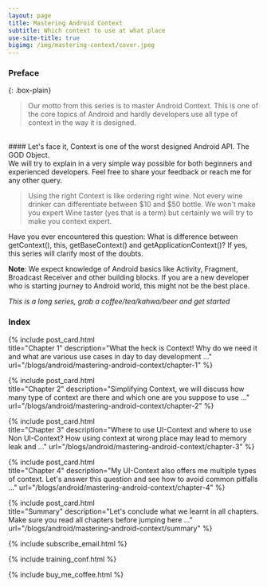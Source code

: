 ```yaml
---
layout: page
title: Mastering Android Context
subtitle: Which context to use at what place
use-site-title: true
bigimg: /img/mastering-context/cover.jpeg
---
```


### Preface 

{: .box-plain}
>Our motto from this series is to master Android Context. This is one of the core topics of Android and hardly developers use all type of context in the way it is designed. 
<br/>
#### Let's face it, Context is one of the worst designed Android API. The GOD Object.<br/>
We will try to explain in a very simple way possible for both beginners and experienced developers. Feel free to share your feedback or reach me for any other query.

>Using the right Context is like ordering right wine. Not every wine drinker can differentiate between $10 and $50 bottle. We won't make you expert Wine taster (yes that is a term) but certainly we will try to make you context expert.

Have you ever encountered this question: What is difference between getContext(), this, getBaseContext() and getApplicationContext()? If yes, this series will clarify most of the doubts.

**Note**: We expect knowledge of Android basics like Activity, Fragment, Broadcast Receiver and other building blocks. If you are a new developer who is starting journey to Android world, this might not be the best place.

*This is a long series, grab a coffee/tea/kahwa/beer and get started*

### Index

{% include post_card.html 	
title="Chapter 1" 
description="What the heck is Context! Why do we need it and what are various use cases in day to day development ..."
url="/blogs/android/mastering-android-context/chapter-1"
%}

{% include post_card.html 	
title="Chapter 2" 
description="Simplifying Context, we will discuss how many type of context are there and which one are you suppose to use ..."
url="/blogs/android/mastering-android-context/chapter-2"
%}

{% include post_card.html 	
title="Chapter 3" 
description="Where to use UI-Context and where to use Non UI-Context? How using context at wrong place may lead to memory leak and ..."
url="/blogs/android/mastering-android-context/chapter-3"
%}

{% include post_card.html 	
title="Chapter 4" 
description="My UI-Context also offers me multiple types of context. Let's answer this question and see how to avoid common pitfalls ..."
url="/blogs/android/mastering-android-context/chapter-4"
%}

{% include post_card.html 	
title="Summary" 
description="Let's conclude what we learnt in all chapters. Make sure you read all chapters before jumping here ..."
url="/blogs/android/mastering-android-context/summary"
%}

{% include subscribe_email.html %}

{% include training_conf.html %}

{% include buy_me_coffee.html %}